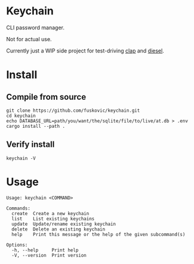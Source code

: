 # Keychain

CLI password manager.

Not for actual use.

Currently just a WIP side project for test-driving [clap](https://github.com/clap-rs/clap) and [diesel](https://github.com/diesel-rs/diesel).

# Install

## Compile from source

    git clone https://github.com/fuskovic/keychain.git
    cd keychain
    echo DATABASE_URL=path/you/want/the/sqlite/file/to/live/at.db > .env
    cargo install --path .

## Verify install

    keychain -V   

# Usage      

```
Usage: keychain <COMMAND>

Commands:
  create  Create a new keychain
  list    List existing keychains
  update  Update/rename existing keychain
  delete  Delete an existing keychain
  help    Print this message or the help of the given subcommand(s)

Options:
  -h, --help     Print help
  -V, --version  Print version
```

